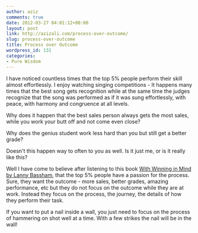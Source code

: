 ```yaml
---
author: aziz
comments: true
date: 2012-03-27 04:01:12+00:00
layout: post
link: http://azizali.com/process-over-outcome/
slug: process-over-outcome
title: Process over Outcome
wordpress_id: 131
categories:
- Pure Wisdom
---
```


I have noticed countless times that the top 5% people perform their skill almost effortlessly. I enjoy watching singing competitions - It happens many times that the best song gets recognition while at the same time the judges recognize that the song was performed as if it was sung effortlessly, with peace, with harmony and congruence at all levels.

Why does it happen that the best sales person always gets the most sales, while you work your butt off and not come even close?

Why does the genius student work less hard than you but still get a better grade?

Doesn't this happen way to often to you as well. Is it just me, or is it really like this?

Well I have come to believe after listening to this book [With Winning in Mind by Lanny Bassham](http://www.amazon.com/With-Winning-Mind-Mental-Management/dp/1885221479), that the top 5% people have a passion for the process. Sure, they want the outcome - more sales, better grades, amazing performance, etc but they do not focus on the outcome while they are at work. Instead they focus on the process, the journey, the details of how they perform their task.

If you want to put a nail inside a wall, you just need to focus on the process of hammering on shot well at a time. With a few strikes the nail will be in the wall!

